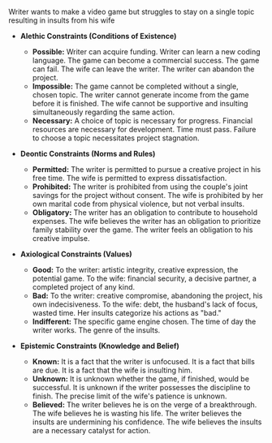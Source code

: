 Writer wants to make a video game but struggles to stay on a single topic resulting in insults from his wife

*   **Alethic Constraints (Conditions of Existence)**
    *   **Possible:** Writer can acquire funding. Writer can learn a new coding language. The game can become a commercial success. The game can fail. The wife can leave the writer. The writer can abandon the project.
    *   **Impossible:** The game cannot be completed without a single, chosen topic. The writer cannot generate income from the game before it is finished. The wife cannot be supportive and insulting simultaneously regarding the same action.
    *   **Necessary:** A choice of topic is necessary for progress. Financial resources are necessary for development. Time must pass. Failure to choose a topic necessitates project stagnation.

*   **Deontic Constraints (Norms and Rules)**
    *   **Permitted:** The writer is permitted to pursue a creative project in his free time. The wife is permitted to express dissatisfaction.
    *   **Prohibited:** The writer is prohibited from using the couple's joint savings for the project without consent. The wife is prohibited by her own marital code from physical violence, but not verbal insults.
    *   **Obligatory:** The writer has an obligation to contribute to household expenses. The wife believes the writer has an obligation to prioritize family stability over the game. The writer feels an obligation to his creative impulse.

*   **Axiological Constraints (Values)**
    *   **Good:** To the writer: artistic integrity, creative expression, the potential game. To the wife: financial security, a decisive partner, a completed project of any kind.
    *   **Bad:** To the writer: creative compromise, abandoning the project, his own indecisiveness. To the wife: debt, the husband's lack of focus, wasted time. Her insults categorize his actions as "bad."
    *   **Indifferent:** The specific game engine chosen. The time of day the writer works. The genre of the insults.

*   **Epistemic Constraints (Knowledge and Belief)**
    *   **Known:** It is a fact that the writer is unfocused. It is a fact that bills are due. It is a fact that the wife is insulting him.
    *   **Unknown:** It is unknown whether the game, if finished, would be successful. It is unknown if the writer possesses the discipline to finish. The precise limit of the wife's patience is unknown.
    *   **Believed:** The writer believes he is on the verge of a breakthrough. The wife believes he is wasting his life. The writer believes the insults are undermining his confidence. The wife believes the insults are a necessary catalyst for action.